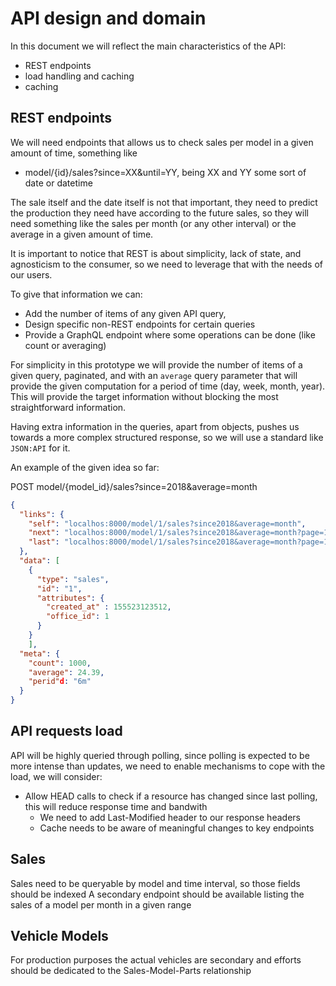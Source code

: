 # API design and domain

In this document we will reflect the main characteristics of the API:
- REST endpoints
- load handling and caching
- caching

## REST endpoints

We will need endpoints that allows us to check sales per model in a given amount of time, something like
- model/{id}/sales?since=XX&until=YY, being XX and YY some sort of date or datetime 

The sale itself and the date itself is not that important, they need to predict the production they need have
according to the future sales, so they will need something like the sales per month (or any other interval) or the
average in a given amount of time.

It is important to notice that REST is about simplicity, lack of state, and agnosticism to the consumer, so we need to
leverage that with the needs of our users.

To give that information we can:
- Add the number of items of any given API query,
- Design specific non-REST endpoints for certain queries
- Provide a GraphQL endpoint where some operations can be done (like count or averaging)

For simplicity in this prototype we will provide the number of items of a given query, paginated, and with an `average`
query parameter that will provide the given computation for a period of time (day, week, month, year). This will provide
the target information without blocking the most straightforward information.

Having extra information in the queries, apart from objects, pushes us towards a more complex structured response,
so we will use a standard like `JSON:API` for it.

An example of the given idea so far:

POST model/{model_id}/sales?since=2018&average=month

```json
{
  "links": {
    "self": "localhos:8000/model/1/sales?since2018&average=month",
    "next": "localhos:8000/model/1/sales?since2018&average=month?page=1",
    "last": "localhos:8000/model/1/sales?since2018&average=month?page=19"
  },
  "data": [
    {
      "type": "sales",
      "id": "1",
      "attributes": {
        "created_at" : 155523123512,
        "office_id": 1
      }
    }
    ],
  "meta": {
    "count": 1000,
    "average": 24.39,
    "perid"d: "6m"
  }
}
```


## API requests load

API will be highly queried through polling, since polling is expected to be more intense than updates, we 
need to enable mechanisms to cope with the load, we will consider:
- Allow HEAD calls to check if a resource has changed since last polling, this will reduce response time 
  and bandwith
  - We need to add Last-Modified header to our response headers
  - Cache needs to be aware of meaningful changes to key endpoints  

## Sales

Sales need to be queryable by model and time interval, so those fields should be indexed
A secondary endpoint should be available listing the sales of a model per month in a given range

## Vehicle Models

For production purposes the actual vehicles are secondary and efforts should be dedicated to the
Sales-Model-Parts relationship